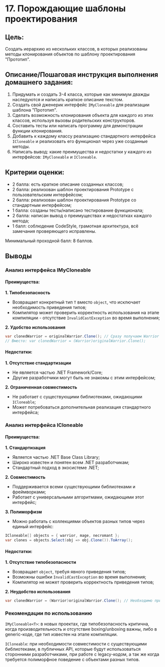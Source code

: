 # 17. Порождающие шаблоны проектирования

## Цель:

Создать иерархию из нескольких классов, в которых реализованы методы клонирования объектов по шаблону проектирования "Прототип".

## Описание/Пошаговая инструкция выполнения домашнего задания:

1. Придумать и создать 3-4 класса, которые как минимум дважды наследуются и написать краткое описание текстом.
2. Создать свой дженерик интерфейс `IMyCloneable` для реализации шаблона "Прототип".
3. Сделать возможность клонирования объекта для каждого из этих классов, используя вызовы родительских конструкторов.
4. Составить тесты или написать программу для демонстрации функции клонирования.
5. Добавить к каждому классу реализацию стандартного интерфейса `ICloneable` и реализовать его функционал через уже созданные методы.
6. Написать вывод: какие преимущества и недостатки у каждого из интерфейсов: `IMyCloneable` и `ICloneable`.


## Критерии оценки:

* 2 балла: есть краткое описание созданных классов;
* 2 балла: реализован шаблон проектирования Prototype с пользовательским интерфейсом;
* 2 балла: реализован шаблон проектирования Prototype со стандартным интерфейсом;
* 1 балла: созданы тесты/написано тестирование функционала;
* 2 балла: написан вывод о преимуществах и недостатках каждого метода;
* 1 балл: соблюдение CodeStyle, грамотная архитектура, всё замечания проверяющего исправлены.

Минимальный проходной балл: 8 баллов.

## Выводы


### Анализ интерфейса IMyCloneable<T>

#### Преимущества:

**1. Типобезопасность**
- Возвращает конкретный тип `T` вместо `object`, что исключает необходимость приведения типов;
- Компилятор может проверить корректность использования на этапе компиляции - отсутствие `InvalidCastException` во время выполнения;

**2. Удобство использования**
```csharp
var clonedWarrior = originalWarrior.Clone(); // Сразу получаем Warrior
// Вместо: var clonedWarrior = (Warrior)originalWarrior.Clone();
```

#### Недостатки:

**1. Отсутствие стандартизации**
- Не является частью .NET Framework/Core;
- Другие разработчики могут быть не знакомы с этим интерфейсом;

**2. Ограниченная совместимость**
- Не работает с существующими библиотеками, ожидающими `ICloneable`;
- Может потребоваться дополнительная реализация стандартного интерфейса;


### Анализ интерфейса ICloneable

#### Преимущества:

**1. Стандартизация**
- Является частью .NET Base Class Library;
- Широко известен и понятен всем .NET разработчикам;
- Стандартный подход в экосистеме .NET;

**2. Совместимость**
- Поддерживается всеми существующими библиотеками и фреймворками;
- Работает с универсальными алгоритмами, ожидающими этот интерфейс;

**3. Полиморфизм**
- Можно работать с коллекциями объектов разных типов через единый интерфейс:

```csharp
ICloneable[] objects = { warrior, mage, necromant };
var clones = objects.Select(obj => obj.Clone()).ToArray();
```

#### Недостатки:

**1. Отсутствие типобезопасности**
- Возвращает `object`, требуя явного приведения типов;
- Возможны ошибки `InvalidCastException` во время выполнения;
- Компилятор не может проверить корректность приведения типов;

**2. Неудобство использования**
```csharp
var clonedWarrior = (Warrior)originalWarrior.Clone(); // Необходимо приведение
```


### Рекомендации по использованию

`IMyCloneable<T>`:
в новых проектах, где типобезопасность критична, когда производительность и отсутствие boxing/unboxing важны, либо в generic-коде, где тип известен на этапе компиляции.

`ICloneable`:
при необходимости совместимости с существующими библиотеками, в публичных API, которые будут использоваться сторонними разработчиками, при работе с legacy-кодом, а так же когда требуется полиморфное поведение с объектами разных типов.
